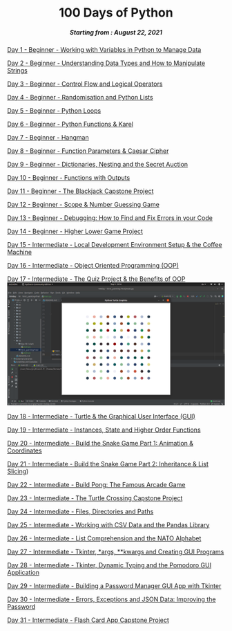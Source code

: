 <h1 align="center"> 
100 Days of Python
</h1>
<h5 align="center">
Starting from : August 22, 2021
</h5>

[Day 1 - Beginner - Working with Variables in Python to Manage Data](https://github.com/neubrom/100day/tree/master/01)

[Day 2 - Beginner - Understanding Data Types and How to Manipulate Strings](https://github.com/neubrom/100day/tree/master/02)

[Day 3 - Beginner - Control Flow and Logical Operators](https://github.com/neubrom/100day/tree/master/03)

[Day 4 - Beginner - Randomisation and Python Lists](https://github.com/neubrom/100day/tree/master/04)

[Day 5 - Beginner - Python Loops](https://github.com/neubrom/100day/tree/master/05)

[Day 6 - Beginner - Python Functions & Karel](https://github.com/neubrom/100day/tree/master/06)

[Day 7 - Beginner - Hangman](https://github.com/neubrom/100day/tree/master/07)

[Day 8 - Beginner - Function Parameters & Caesar Cipher](https://github.com/neubrom/100day/tree/master/08)

[Day 9 - Beginner - Dictionaries, Nesting and the Secret Auction](https://github.com/neubrom/100day/tree/master/09)

[Day 10 - Beginner - Functions with Outputs](https://github.com/neubrom/100day/tree/master/10)

[Day 11 - Beginner - The Blackjack Capstone Project](https://github.com/neubrom/100day/tree/master/11)

[Day 12 - Beginner - Scope & Number Guessing Game](https://github.com/neubrom/100day/tree/master/12)

[Day 13 - Beginner - Debugging: How to Find and Fix Errors in your Code](https://github.com/neubrom/100day/tree/master/13)

[Day 14 - Beginner - Higher Lower Game Project](https://github.com/neubrom/100day/tree/master/14)

[Day 15 - Intermediate - Local Development Environment Setup & the Coffee Machine](https://github.com/neubrom/100day/tree/master/15)

[Day 16 - Intermediate - Object Oriented Programming (OOP)](https://github.com/neubrom/100day/tree/master/16)

[Day 17 - Intermediate - The Quiz Project & the Benefits of OOP](https://github.com/neubrom/100day/tree/master/17)
![img.png](img.png)

[Day 18 - Intermediate - Turtle & the Graphical User Interface (GUI)](https://github.com/neubrom/100day/tree/master/18)

[Day 19 - Intermediate - Instances, State and Higher Order Functions](https://github.com/neubrom/100day/tree/master/19)

[Day 20 - Intermediate - Build the Snake Game Part 1: Animation & Coordinates](https://github.com/neubrom/100day/tree/master/20)

[Day 21 - Intermediate - Build the Snake Game Part 2: Inheritance & List Slicing](https://github.com/neubrom/100day/tree/master/21))

[Day 22 - Intermediate - Build Pong: The Famous Arcade Game](https://github.com/neubrom/100day/tree/master/22)

[Day 23 - Intermediate - The Turtle Crossing Capstone Project](https://github.com/neubrom/100day/tree/master/23)

[Day 24 - Intermediate - Files, Directories and Paths](https://github.com/neubrom/100day/tree/master/24)

[Day 25 - Intermediate - Working with CSV Data and the Pandas Library](https://github.com/neubrom/100day/tree/master/25)

[Day 26 - Intermediate - List Comprehension and the NATO Alphabet](https://github.com/neubrom/100day/tree/master/26)

[Day 27 - Intermediate - Tkinter, *args, **kwargs and Creating GUI Programs](https://github.com/neubrom/100day/tree/master/27)

[Day 28 - Intermediate - Tkinter, Dynamic Typing and the Pomodoro GUI Application](https://github.com/neubrom/100day/tree/master/28)

[Day 29 - Intermediate - Building a Password Manager GUI App with Tkinter](https://github.com/neubrom/100day/tree/master/29)

[Day 30 - Intermediate - Errors, Exceptions and JSON Data: Improving the Password](https://github.com/neubrom/100day/tree/master/30)

[Day 31 - Intermediate - Flash Card App Capstone Project](https://github.com/neubrom/100day/tree/master/31)





